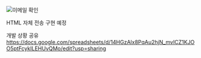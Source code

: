 ![이메일 확인](https://user-images.githubusercontent.com/79850020/165349840-847bff91-06a5-4e17-aae4-e1480badb134.JPG)

HTML 자체 전송 구현 예정

개발 상황 공유
https://docs.google.com/spreadsheets/d/14HGzAlx8PqAu2hjN_mvlCZ1KJOO5ptFcykILEHUvQMo/edit?usp=sharing
